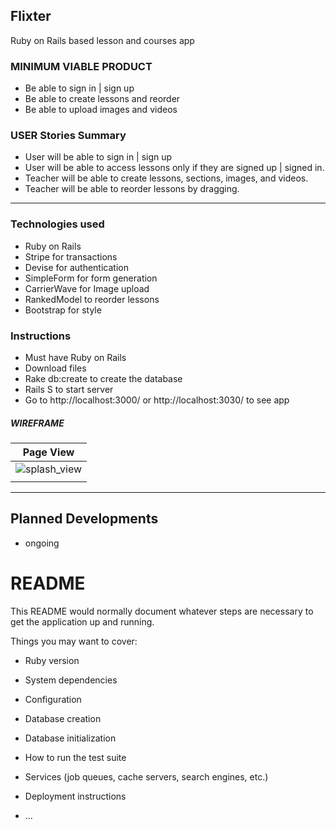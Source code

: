 ## Flixter

Ruby on Rails based lesson and courses app

### MINIMUM VIABLE PRODUCT
- Be able to sign in | sign up
- Be able to create lessons and reorder
- Be able to upload images and videos

### USER Stories Summary

- User will be able to sign in | sign up
- User will be able to access lessons only if they are signed up | signed in.
- Teacher will be able to create lessons, sections, images, and videos.
- Teacher will be able to reorder lessons by dragging.

----
### Technologies used

* Ruby on Rails
* Stripe for transactions
* Devise for authentication
* SimpleForm for form generation
* CarrierWave for Image upload
* RankedModel to reorder lessons
* Bootstrap for style

### Instructions

* Must have Ruby on Rails
* Download files
* Rake db:create to create the database
* Rails S to start server
* Go to http://localhost:3000/ or http://localhost:3030/ to see app

##### WIREFRAME
| Page View                                       |
|-------------------------------------------------|
| ![splash_view](http://bit.ly/2wTUJPK)           |
|                                                 |

----

## Planned Developments
- ongoing




# README

This README would normally document whatever steps are necessary to get the
application up and running.

Things you may want to cover:

* Ruby version

* System dependencies

* Configuration

* Database creation

* Database initialization

* How to run the test suite

* Services (job queues, cache servers, search engines, etc.)

* Deployment instructions

* ...
